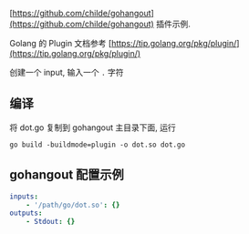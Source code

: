 [https://github.com/childe/gohangout](https://github.com/childe/gohangout) 插件示例.

Golang 的 Plugin 文档参考 [https://tip.golang.org/pkg/plugin/](https://tip.golang.org/pkg/plugin/)

创建一个 input, 输入一个 `.` 字符

## 编译

将 dot.go 复制到 gohangout 主目录下面, 运行

```shell
go build -buildmode=plugin -o dot.so dot.go
```

## gohangout 配置示例

```yaml
inputs:
    - '/path/go/dot.so': {}
outputs:
    - Stdout: {}
```
